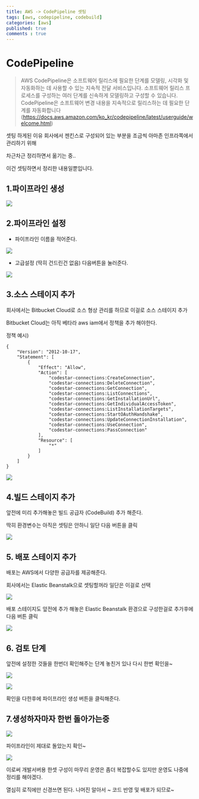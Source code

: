 ```yaml
---
title: AWS -> CodePipeline 셋팅
tags: [aws, codepipeline, codebuild]
categories: [aws]
published: true
comments : true
---
```


# CodePipeline
> AWS CodePipeline은 소프트웨어 릴리스에 필요한 단계를 모델링, 시각화 및 자동화하는 데 사용할 수 있는 지속적 전달 서비스입니다. 소프트웨어 릴리스 프로세스를 구성하는 여러 단계를 신속하게 모델링하고 구성할 수 있습니다. CodePipeline은 소프트웨어 변경 내용을 지속적으로 릴리스하는 데 필요한 단계를 자동화합니다 (https://docs.aws.amazon.com/ko_kr/codepipeline/latest/userguide/welcome.html)


셋팅 하게된 이유 회사에서 젠킨스로 구성되어 있는 부분을 조금씩 아마존 인프라쪽에서 관리하기 위해 
 
차근차근 정리하면서 옮기는 중..

이건 셋팅하면서 정리한 내용일뿐입니다.

## 1.파이프라인 생성
![](/assets/imgs/2020/05/20/1.png)


## 2.파이프라인 설정
- 파이프라인 이름을 적어준다.

![](/assets/imgs/2020/05/20/2.png)

- 고급설정 (딱히 건드린건 없음) 다음버튼을 눌러준다.

![](/assets/imgs/2020/05/20/3.png)


## 3.소스 스테이지 추가 
회사에서는 Bitbucket Cloud로 소스 형상 관리를 하므로 이걸로 소스 스테이지 추가 

Bitbucket Cloud는 아직 베타라 aws iam에서 정책을 추가 해야한다.

정책 예시)

```
{
    "Version": "2012-10-17",
    "Statement": [
        {
            "Effect": "Allow",
            "Action": [
                "codestar-connections:CreateConnection",
                "codestar-connections:DeleteConnection",
                "codestar-connections:GetConnection",
                "codestar-connections:ListConnections",
                "codestar-connections:GetInstallationUrl",
                "codestar-connections:GetIndividualAccessToken",
                "codestar-connections:ListInstallationTargets",
                "codestar-connections:StartOAuthHandshake",
                "codestar-connections:UpdateConnectionInstallation",
                "codestar-connections:UseConnection",
                "codestar-connections:PassConnection"
            ],
            "Resource": [
                "*"
            ]
        }
    ]
}
```

![](/assets/imgs/2020/05/20/4.png)

## 4.빌드 스테이지 추가 

앞전에 미리 추가해놓은 빌드 공급자 (CodeBuild) 추가 해준다.

딱히 환경변수는 아직은 셋팅은 안하니 일단 다음 버튼을 클릭

![](/assets/imgs/2020/05/20/5.png)

## 5. 배포 스테이지 추가 

배포는 AWS에서 다양한 공급자를 제공해준다.

회사에서는 Elastic Beanstalk으로 셋팅할꺼라 일단은 이걸로 선택


![](/assets/imgs/2020/05/20/6.png)

배포 스테이지도 앞전에 추가 해놓은 Elastic Beanstalk 환경으로 구성한걸로 추가후에 다음 버튼 클릭


![](/assets/imgs/2020/05/20/7.png)

## 6. 검토 단계

앞전에 설정한 것들을 한번더 확인해주는 단계 놓친거 있나 다시 한번 확인을~

![](/assets/imgs/2020/05/20/8.png)

![](/assets/imgs/2020/05/20/9.png)

확인을 다한후에 파이프라인 생성 버튼을 클릭해준다.

## 7.생성하자마자 한번 돌아가는중

![](/assets/imgs/2020/05/20/10.png)

파이프라인이 제대로 돌았는지 확인~ 

![](/assets/imgs/2020/05/20/11.png)

이로써 개발서버용 한셋 구성이 마무리 운영은 좀더 복잡할수도 있지만 운영도 나중에 정리를 해야겠다.

열심히 로직에만 신경쓰면 된다. 나머진 알아서 ~ 코드 반영 및 배포가 되므로~